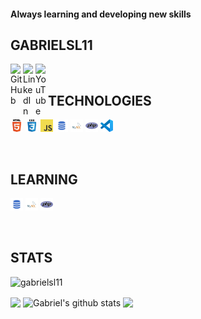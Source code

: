 #### Always learning and developing new skills

<!-- - 🔭 I’m currently working at <b>none</b> -->
<!-- - 🔭 How to reach me: [none](about:blank) -->

## GABRIELSL11

<a href="https://github.com/gabrielsl11">
  <img align="left" alt="GitHub" width="20px" src="https://cdn.jsdelivr.net/npm/simple-icons@v3/icons/github.svg" />
</a>

<a href="https://linkedin.com/in/gabrielsl11">
  <img align="left" alt="LinkedIn" width="20px" src="https://cdn.jsdelivr.net/npm/simple-icons@v3/icons/linkedin.svg" />
</a>

<a href="#">
  <img align="left" alt="YouTube" width="20px" src="https://cdn.jsdelivr.net/npm/simple-icons@v3/icons/youtube.svg" />
</a>

<br>

## TECHNOLOGIES

<code><img height="20" src="https://raw.githubusercontent.com/github/explore/80688e429a7d4ef2fca1e82350fe8e3517d3494d/topics/html/html.png"></code>
<code><img height="20" src="https://raw.githubusercontent.com/github/explore/80688e429a7d4ef2fca1e82350fe8e3517d3494d/topics/css/css.png"></code>
<code><img height="20" src="https://raw.githubusercontent.com/github/explore/80688e429a7d4ef2fca1e82350fe8e3517d3494d/topics/javascript/javascript.png"></code>
<code><img height="20" src="https://raw.githubusercontent.com/github/explore/80688e429a7d4ef2fca1e82350fe8e3517d3494d/topics/sql/sql.png"></code>
<code><img height="20" src="https://raw.githubusercontent.com/github/explore/80688e429a7d4ef2fca1e82350fe8e3517d3494d/topics/mysql/mysql.png"></code>
<code><img height="20" src="https://raw.githubusercontent.com/github/explore/80688e429a7d4ef2fca1e82350fe8e3517d3494d/topics/php/php.png"></code>
<code><img height="20" src="https://raw.githubusercontent.com/github/explore/80688e429a7d4ef2fca1e82350fe8e3517d3494d/topics/visual-studio-code/visual-studio-code.png"></code>

<br>

## LEARNING

<code><img height="20" src="https://raw.githubusercontent.com/github/explore/80688e429a7d4ef2fca1e82350fe8e3517d3494d/topics/sql/sql.png"></code>
<code><img height="20" src="https://raw.githubusercontent.com/github/explore/80688e429a7d4ef2fca1e82350fe8e3517d3494d/topics/mysql/mysql.png"></code>
<code><img height="20" src="https://raw.githubusercontent.com/github/explore/80688e429a7d4ef2fca1e82350fe8e3517d3494d/topics/php/php.png"></code>

<br>

## STATS

<p align="left"> <img src="https://komarev.com/ghpvc/?username=gabrielsl11&label=Views&color=gray&style=plastic" alt="gabrielsl11" /> </p>

<span>
  <img align="center" src="https://github-readme-stats.vercel.app/api/top-langs/?username=gabrielsl11&theme=dracula&line_height=40&hide_langs_below=1" />
</span>

<span>
 <img align="center" src="https://github-readme-stats.vercel.app/api?username=gabrielsl11&show_icons=true&theme=dracula&line_height=40" alt="Gabriel's github stats"/>
</span>

<a href="https://github.com/gabrielsl11/form-database">
  <img align="center" src="https://github-readme-stats.vercel.app/api/pin/?username=gabrielsl11&repo=form-database&theme=dracula" />
</a>

<p>

<!-- ![pv](https://pageview.vercel.app/?github_user=gabrielsl11) -->
